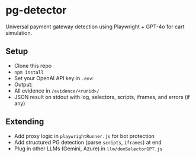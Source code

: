 # pg-detector

Universal payment gateway detection using Playwright + GPT-4o for cart simulation.

## Setup

- Clone this repo
- `npm install`
- Set your OpenAI API key in `.env`:  
- Output:  
- All evidence in `/evidence/<runid>/`
- JSON result on stdout with log, selectors, scripts, iframes, and errors (if any)

## Extending

- Add proxy logic in `playwrightRunner.js` for bot protection
- Add structured PG detection (parse `scripts`, `iframes`) at end
- Plug in other LLMs (Gemini, Azure) in `llm/domSelectorGPT.js`
